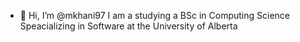 - 👋 Hi, I’m @mkhani97 I am a studying a BSc in Computing Science Speacializing in Software at the University of Alberta



<!---
mkhani97/mkhani97 is a ✨ special ✨ repository because its `README.md` (this file) appears on your GitHub profile.
You can click the Preview link to take a look at your changes.
--->
